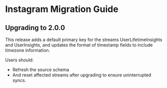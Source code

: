 # Instagram Migration Guide

## Upgrading to 2.0.0

This release adds a default primary key for the streams UserLifetimeInsights and UserInsights, and updates the format of timestamp fields to include timezone information.

Users should:
- Refresh the source schema
- And reset affected streams after upgrading to ensure uninterrupted syncs.